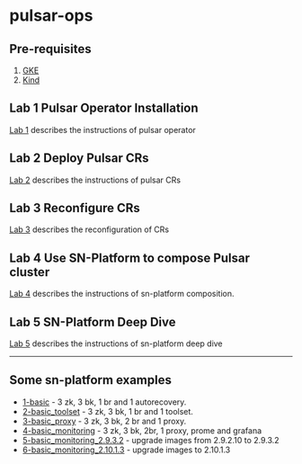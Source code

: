 # pulsar-ops
## Pre-requisites
1. [GKE](https://github.com/streamnative/global-se-practice/tree/pulsar-ops/gke/README.md)
2. [Kind](https://github.com/streamnative/global-se-practice/tree/pulsar-ops/kind/README.md)

## Lab 1 Pulsar Operator Installation

[Lab 1](https://github.com/streamnative/global-se-practice/tree/pulsar-ops/Lab%201%20-%20Pulsar%20Operators%20Install.md) describes the instructions of pulsar operator

## Lab 2 Deploy Pulsar CRs

[Lab 2](https://github.com/streamnative/global-se-practice/tree/pulsar-ops/Lab%202%20-%20Deploy%20Pulsar%20CRs.md) describes the instructions of pulsar CRs

## Lab 3 Reconfigure CRs

[Lab 3](https://github.com/streamnative/global-se-practice/tree/pulsar-ops/Lab%203%20-%20Reconfig%20CRs.md) describes the reconfiguration of CRs

## Lab 4 Use SN-Platform to compose Pulsar cluster

[Lab 4](https://github.com/streamnative/global-se-practice/tree/pulsar-ops/Lab%204%20-%20sn-platform%20install.md) describes the instructions of sn-platform composition.

## Lab 5 SN-Platform Deep Dive

[Lab 5](https://github.com/streamnative/global-se-practice/tree/pulsar-ops/Lab%205%20-%20sn-platform%20Deep%20Dive.md) describes the instructions of sn-platform deep dive

---
## Some sn-platform examples

* [1-basic](sn-platform/1-basic.yaml) - 3 zk, 3 bk, 1 br and 1 autorecovery.
* [2-basic_toolset](sn-platform/2-basic_toolset.yaml) - 3 zk, 3 bk, 1 br and 1 toolset.
* [3-basic_proxy](sn-platform/3-basic_proxy.yaml) - 3 zk, 3 bk, 2 br and 1 proxy.
* [4-basic_monitoring](sn-platform/4-basic_monitoring.yaml) - 3 zk, 3 bk, 2br, 1 proxy, prome and grafana
* [5-basic_monitoring_2.9.3.2](sn-platform/5-basic_monitoring_2.9.3.2.yaml) - upgrade images from 2.9.2.10 to 2.9.3.2
* [6-basic_monitoring_2.10.1.3](sn-platform/6-basic_monitoring_2.10.1.3.yaml) - upgrade images to 2.10.1.3

